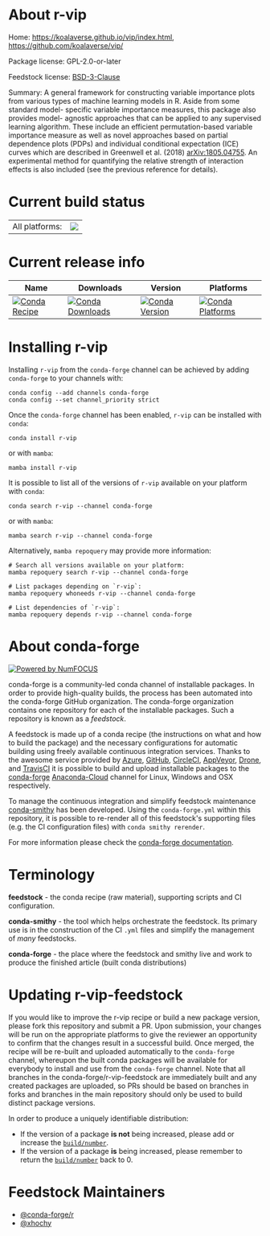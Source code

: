 About r-vip
===========

Home: https://koalaverse.github.io/vip/index.html, https://github.com/koalaverse/vip/

Package license: GPL-2.0-or-later

Feedstock license: [BSD-3-Clause](https://github.com/conda-forge/r-vip-feedstock/blob/main/LICENSE.txt)

Summary: A general framework for constructing variable importance plots from  various types of machine learning models in R. Aside from some standard model- specific variable importance measures, this package also provides model- agnostic approaches that can be applied to any supervised learning algorithm. These include an efficient permutation-based variable importance measure as  well as novel approaches based on partial dependence plots (PDPs) and  individual conditional expectation (ICE) curves which are described in  Greenwell et al. (2018) <arXiv:1805.04755>. An experimental method for  quantifying the relative strength of interaction effects is also included (see  the previous reference for details).

Current build status
====================


<table><tr><td>All platforms:</td>
    <td>
      <a href="https://dev.azure.com/conda-forge/feedstock-builds/_build/latest?definitionId=7156&branchName=main">
        <img src="https://dev.azure.com/conda-forge/feedstock-builds/_apis/build/status/r-vip-feedstock?branchName=main">
      </a>
    </td>
  </tr>
</table>

Current release info
====================

| Name | Downloads | Version | Platforms |
| --- | --- | --- | --- |
| [![Conda Recipe](https://img.shields.io/badge/recipe-r--vip-green.svg)](https://anaconda.org/conda-forge/r-vip) | [![Conda Downloads](https://img.shields.io/conda/dn/conda-forge/r-vip.svg)](https://anaconda.org/conda-forge/r-vip) | [![Conda Version](https://img.shields.io/conda/vn/conda-forge/r-vip.svg)](https://anaconda.org/conda-forge/r-vip) | [![Conda Platforms](https://img.shields.io/conda/pn/conda-forge/r-vip.svg)](https://anaconda.org/conda-forge/r-vip) |

Installing r-vip
================

Installing `r-vip` from the `conda-forge` channel can be achieved by adding `conda-forge` to your channels with:

```
conda config --add channels conda-forge
conda config --set channel_priority strict
```

Once the `conda-forge` channel has been enabled, `r-vip` can be installed with `conda`:

```
conda install r-vip
```

or with `mamba`:

```
mamba install r-vip
```

It is possible to list all of the versions of `r-vip` available on your platform with `conda`:

```
conda search r-vip --channel conda-forge
```

or with `mamba`:

```
mamba search r-vip --channel conda-forge
```

Alternatively, `mamba repoquery` may provide more information:

```
# Search all versions available on your platform:
mamba repoquery search r-vip --channel conda-forge

# List packages depending on `r-vip`:
mamba repoquery whoneeds r-vip --channel conda-forge

# List dependencies of `r-vip`:
mamba repoquery depends r-vip --channel conda-forge
```


About conda-forge
=================

[![Powered by
NumFOCUS](https://img.shields.io/badge/powered%20by-NumFOCUS-orange.svg?style=flat&colorA=E1523D&colorB=007D8A)](https://numfocus.org)

conda-forge is a community-led conda channel of installable packages.
In order to provide high-quality builds, the process has been automated into the
conda-forge GitHub organization. The conda-forge organization contains one repository
for each of the installable packages. Such a repository is known as a *feedstock*.

A feedstock is made up of a conda recipe (the instructions on what and how to build
the package) and the necessary configurations for automatic building using freely
available continuous integration services. Thanks to the awesome service provided by
[Azure](https://azure.microsoft.com/en-us/services/devops/), [GitHub](https://github.com/),
[CircleCI](https://circleci.com/), [AppVeyor](https://www.appveyor.com/),
[Drone](https://cloud.drone.io/welcome), and [TravisCI](https://travis-ci.com/)
it is possible to build and upload installable packages to the
[conda-forge](https://anaconda.org/conda-forge) [Anaconda-Cloud](https://anaconda.org/)
channel for Linux, Windows and OSX respectively.

To manage the continuous integration and simplify feedstock maintenance
[conda-smithy](https://github.com/conda-forge/conda-smithy) has been developed.
Using the ``conda-forge.yml`` within this repository, it is possible to re-render all of
this feedstock's supporting files (e.g. the CI configuration files) with ``conda smithy rerender``.

For more information please check the [conda-forge documentation](https://conda-forge.org/docs/).

Terminology
===========

**feedstock** - the conda recipe (raw material), supporting scripts and CI configuration.

**conda-smithy** - the tool which helps orchestrate the feedstock.
                   Its primary use is in the construction of the CI ``.yml`` files
                   and simplify the management of *many* feedstocks.

**conda-forge** - the place where the feedstock and smithy live and work to
                  produce the finished article (built conda distributions)


Updating r-vip-feedstock
========================

If you would like to improve the r-vip recipe or build a new
package version, please fork this repository and submit a PR. Upon submission,
your changes will be run on the appropriate platforms to give the reviewer an
opportunity to confirm that the changes result in a successful build. Once
merged, the recipe will be re-built and uploaded automatically to the
`conda-forge` channel, whereupon the built conda packages will be available for
everybody to install and use from the `conda-forge` channel.
Note that all branches in the conda-forge/r-vip-feedstock are
immediately built and any created packages are uploaded, so PRs should be based
on branches in forks and branches in the main repository should only be used to
build distinct package versions.

In order to produce a uniquely identifiable distribution:
 * If the version of a package **is not** being increased, please add or increase
   the [``build/number``](https://docs.conda.io/projects/conda-build/en/latest/resources/define-metadata.html#build-number-and-string).
 * If the version of a package **is** being increased, please remember to return
   the [``build/number``](https://docs.conda.io/projects/conda-build/en/latest/resources/define-metadata.html#build-number-and-string)
   back to 0.

Feedstock Maintainers
=====================

* [@conda-forge/r](https://github.com/conda-forge/r/)
* [@xhochy](https://github.com/xhochy/)

